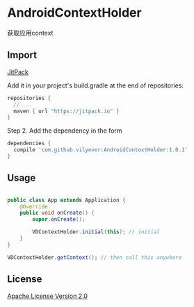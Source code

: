 # AndroidContextHolder
获取应用context

## Import
[JitPack](https://jitpack.io/)

Add it in your project's build.gradle at the end of repositories:

```gradle
repositories {
  // ...
  maven { url "https://jitpack.io" }
}
```

Step 2. Add the dependency in the form

```gradle
dependencies {
  compile 'com.github.vilyever:AndroidContextHolder:1.0.1'
}
```

## Usage
```java

public class App extends Application {
    @Override
    public void onCreate() {
        super.onCreate();

        VDContextHolder.initial(this); // initial
    }
}

VDContextHolder.getContext(); // then call this anywhere

```

## License
[Apache License Version 2.0](http://www.apache.org/licenses/LICENSE-2.0.txt)

